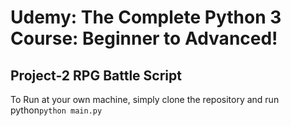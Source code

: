 # Udemy: The Complete Python 3 Course: Beginner to Advanced!

## Project-2 RPG Battle Script

To Run at your own machine, simply clone the repository and run 
python`python main.py`
